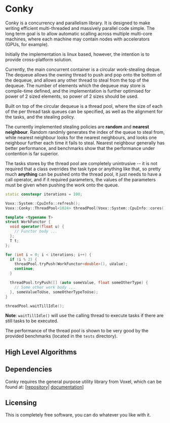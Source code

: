 # Conky

Conky is a concurrency and parallelism library. It is designed to make writing
efficient multi-threaded and massively parallel code simple. The long term goal
is to allow automatic scalling across multiple multi-core machines, where each
machine may contain nodes with accelerators (GPUs, for example).

Initially the implementation is linux based, however, the intention is to provide cross-platform solution.

Currently, the main concurrent container is a circular work-stealing deque. The
dequeue allows the owning thread to push and pop onto the bottom of the dequeue,
and allows any other thread to steal from the top of the dequeue. The number of
elements which the dequeue may store is compile-time defined, and the implementation is further optimised for power of 2 sized elements, so power of 2 sizes should be used.

Built on top of the circular dequeue is a thread pool, where the size of each
of the per thread task queues can be specified, as well as the alignment for
the tasks, and the stealing policy.

The currently implemented stealing policies are __random__
and __nearest neighbour__. Random randmly generates the index of the queue to
steal from, while nearest neighbour looks for the nearest neighbours, and looks
one neighbour further each time it fails to steal. Nearest neighbour generally
has better performance, and benchmarks show that the performance under
contention is far superior.

The tasks stores by the thread pool are completely unintrusive -- it is not
required that a class overrides the task type or anything like that, so
pretty much __anything__ can be pushed onto the thread pool, it just needs to
have a call operator, and if it required parameters, the values of the
parameters must be given when pushing the work onto the queue.

~~~cpp
static constexpr iterations = 100;

Voxx::System::CpuInfo::refresh();
Voxx::Conky::ThreadPool<1024> threadPool(Voxx::System::CpuInfo::cores());

template <typename T>
struct WorkFunctor {
  void operator(float u) {
    // Functor body ...
  };
  T t;
};

for (int i = 0; i < iterations; i++) {
  if (i % 2) {
    threadPool.tryPush(WorkFunctor<double>(), uValue);
    continue;
  }

  threadPool.tryPush([] (auto someValue, float someOtherType) {
    // Some other work body ...
  }, someValueToUse, someOtherTypeToUse);
}

threadPool.waitTillIdle();
~~~

__Note__: ``waitTillIdle()`` will use the calling thread to execute tasks if
          there are still tasks to be executed.

The performance of the thread pool is shown to be very good by the provided
benchmarks (located in the ``tests`` directory).

## High Level Algorithms

## Dependencies

Conky requires the general purpose utility library from Voxel, which can be
found at: [[repository](https://github.com/Voxelated/Voxel)|
[documentation](https://voxelated.github.io/libraries/voxel/index.html)]

## Licensing

This is completely free software, you can do whatever you like with it.